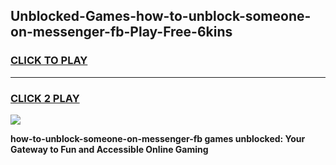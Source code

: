 
## Unblocked-Games-how-to-unblock-someone-on-messenger-fb-Play-Free-6kins
<h3>
<a href="https://premium76.site?title=how-to-unblock-someone-on-messenger-fb&ref=18A1">CLICK TO PLAY</a></h3>
<hr>

<h3>
<a href="https://premium76.site?title=how-to-unblock-someone-on-messenger-fb&ref=18A1">CLICK 2 PLAY</a>
  
</h3>

<a href="https://premium76.site?title=how-to-unblock-someone-on-messenger-fb&ref=18A1"><img src="https://clearcache.store/games.png"></a>


**how-to-unblock-someone-on-messenger-fb games unblocked: Your Gateway to Fun and Accessible Online Gaming**
